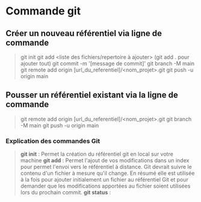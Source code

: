 # Commande git

## Créer un nouveau référentiel via ligne de commande
> git init
> git add <liste des fichiers/repertoire à ajouter> (git add . pour ajouter tout)
> git commit -m '[message de commit]'
> git branch -M main
> git remote add origin [url_du_referentiel]/<nom_projet>.git
> git push -u origin main

## Pousser un référentiel existant via la ligne de commande

> git remote add origin [url_du_referentiel]/<nom_projet>.git
> git branch -M main
> git push -u origin main

### Explication des commandes Git
>**git init** : Permet la création du référentiel git en local sur votre machine
>**git add** :  Permet l'ajout de vos modifications dans un index pour permet l'envoi vers le référentiel à distance. Git devrait suivre le contenu d'un fichier à mesure qu'il change. En résumé elle est utilisée à la fois  pour ajouter initialement un fichier au référentiel Git et pour demander que les modifications apportées au fichier soient utilisées lors du prochain commit.
>**git status** : 